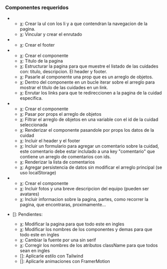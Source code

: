 ### Componentes requeridos

-   [x]: Header:

    -   [x]: Crear la ul con los li y a que contendran la navegacion de la pagina.
    -   [x]: Vincular y crear el enrutado

-   [x]: Footer:

    -   [x]: Crear el footer

-   [x]: CityList

    -   [x]: Crear el componente
    -   [x]: Titulo de la pagina
    -   [x]: Estructurar la pagina para que muestre el listado de las cuidades con: titulo, descripcion. El header y footer.
    -   [x]: Pasarle al componente una prop que es un arreglo de objetos.
    -   [x]: Dentro del componente en un bucle iterar sobre el arreglo para mostrar el titulo de las cuidades en un link.
    -   [x]: Enrutar los links para que te redireccionen a la pagina de la cuidad especifica.

-   [x]: CityItem:

    -   [x]: Crear el componente
    -   [x]: Pasar por props el arreglo de objetos
    -   [x]: Filtrar el arreglo de objetos en una variable con el id de la cuidad seleccionada
    -   [x]: Renderizar el componente pasandole por props los datos de la cuidad
    -   [x]: Incluir el header y el footer
    -   [x]: Incluir un formulario para agregar un comentario sobre la cuidad, este comentario debe estar inclulado a una key "comentario" que contiene un arreglo de comentarios con ids.
    -   [x]: Renderizar la lista de comentarios
    -   [x]: Agregar persistencia de datos sin modificar el arreglo principal (se uso localStorage)

-   [x]: About:

    -   [x]: Crear el componente
    -   [x]: Incluir fotos y una breve descripcion del equipo (pueden ser avatares)
    -   [x]: Incluir informacion sobre la pagina, partes, como recorrer la pagina, que encontraras, proximamente...

-   []: Pendientes:
    -   [x]: Modificar la pagina para que todo este en ingles
    -   [x]: Modificar los nombres de los componentes y demas para que todo este en ingles
    -   [x]: Cambiar la fuente por una sin serif
    -   [x]: Corregir los nombres de los atributos className para que todos sean en ingles
    -   []: Aplicarle estilo con Tailwind
    -   []: Aplicarle animaciones con FramerMotion
